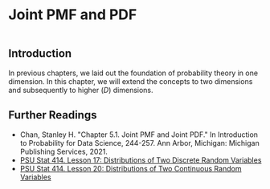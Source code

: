 # Joint PMF and PDF

```{contents}
```

## Introduction

In previous chapters, we laid out the foundation of probability theory in one
dimension. In this chapter, we will extend the concepts to two dimensions and
subsequently to higher $(D)$ dimensions.

## Further Readings

-   Chan, Stanley H. "Chapter 5.1. Joint PMF and Joint PDF." In Introduction to
    Probability for Data Science, 244-257. Ann Arbor, Michigan: Michigan
    Publishing Services, 2021.
-   [PSU Stat 414. Lesson 17: Distributions of Two Discrete Random Variables](https://online.stat.psu.edu/stat414/lesson/17)
-   [PSU Stat 414. Lesson 20: Distributions of Two Continuous Random Variables](https://online.stat.psu.edu/stat414/lesson/20)
